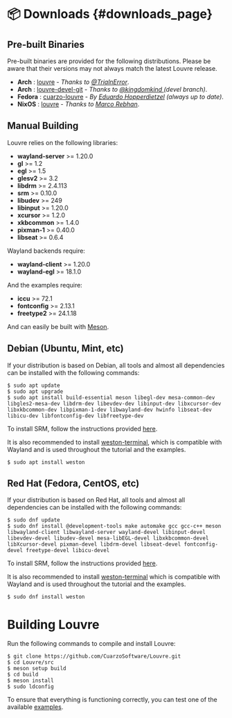 # 📦 Downloads {#downloads_page}

## Pre-built Binaries

Pre-built binaries are provided for the following distributions. Please be aware that their versions may not always match the latest Louvre release.

* **Arch** : [louvre](https://aur.archlinux.org/packages/louvre) - *Thanks to [@TrialnError](https://aur.archlinux.org/account/TrialnError)*.
* **Arch** : [louvre-devel-git](https://aur.archlinux.org/packages/louvre-devel-git) - *Thanks to [@kingdomkind ](https://github.com/kingdomkind) (devel branch)*.
* **Fedora** : [cuarzo-louvre](https://copr.fedorainfracloud.org/coprs/ehopperdietzel/cuarzo/) - *By [Eduardo Hopperdietzel](https://github.com/ehopperdietzel) (always up to date)*.
* **NixOS** : [louvre](https://search.nixos.org/packages?channel=unstable&show=louvre&from=0&size=50&sort=relevance&type=packages&query=louvre) - *Thanks to [Marco Rebhan](https://github.com/2xsaiko)*.

## Manual Building

Louvre relies on the following libraries:

* **wayland-server** >= 1.20.0
* **gl** >= 1.2
* **egl** >= 1.5
* **glesv2** >= 3.2
* **libdrm** >= 2.4.113
* **srm** >= 0.10.0
* **libudev** >= 249
* **libinput** >= 1.20.0
* **xcursor** >= 1.2.0
* **xkbcommon** >= 1.4.0
* **pixman-1** >= 0.40.0
* **libseat** >= 0.6.4

Wayland backends require:

* **wayland-client** >= 1.20.0
* **wayland-egl** >= 18.1.0

And the examples require:

* **iccu** >= 72.1
* **fontconfig** >= 2.13.1
* **freetype2** >= 24.1.18

And can easily be built with [Meson](https://mesonbuild.com/).

## Debian (Ubuntu, Mint, etc)

If your distribution is based on Debian, all tools and almost all dependencies can be installed with the following commands:

```
$ sudo apt update
$ sudo apt upgrade
$ sudo apt install build-essential meson libegl-dev mesa-common-dev libgles2-mesa-dev libdrm-dev libevdev-dev libinput-dev libxcursor-dev libxkbcommon-dev libpixman-1-dev libwayland-dev hwinfo libseat-dev libicu-dev libfontconfig-dev libfreetype-dev
```

To install SRM, follow the instructions provided [here](https://cuarzosoftware.github.io/SRM/md_md__downloads.html).

It is also recommended to install [weston-terminal](https://gitlab.freedesktop.org/wayland/weston), which is compatible with Wayland and is used throughout the tutorial and the examples.

```
$ sudo apt install weston
```

## Red Hat (Fedora, CentOS, etc)

If your distribution is based on Red Hat, all tools and almost all dependencies can be installed with the following commands:

```
$ sudo dnf update
$ sudo dnf install @development-tools make automake gcc gcc-c++ meson libwayland-client libwayland-server wayland-devel libinput-devel libevdev-devel libudev-devel mesa-libEGL-devel libxkbcommon-devel libXcursor-devel pixman-devel libdrm-devel libseat-devel fontconfig-devel freetype-devel libicu-devel
```

To install SRM, follow the instructions provided [here](https://cuarzosoftware.github.io/SRM/md_md__downloads.html).

It is also recommended to install [weston-terminal](https://gitlab.freedesktop.org/wayland/weston) which is compatible with Wayland and is used throughout the tutorial and the examples.

```
$ sudo dnf install weston
```

# Building Louvre

Run the following commands to compile and install Louvre:

```
$ git clone https://github.com/CuarzoSoftware/Louvre.git
$ cd Louvre/src
$ meson setup build
$ cd build
$ meson install
$ sudo ldconfig
```

To ensure that everything is functioning correctly, you can test one of the available [examples](md_md__examples.html).